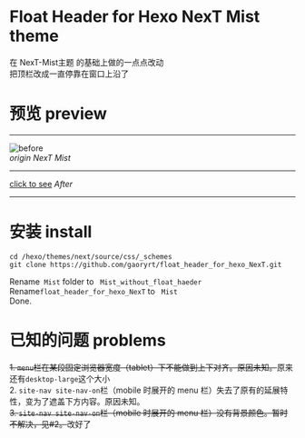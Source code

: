 # Float Header for Hexo NexT Mist theme
在 NexT-Mist主题 的基础上做的一点点改动  
把顶栏改成一直停靠在窗口上沿了 
# 预览 preview
***
![before](http://ww3.sinaimg.cn/large/a243ad6cjw1exaa8z4itgj20se0qztay.jpg)  
*origin NexT Mist*
***
[click to see](gaoryrt.github.io)
*After*
***
# 安装 install
```
cd /hexo/themes/next/source/css/_schemes
git clone https://github.com/gaoryrt/float_header_for_hexo_NexT.git
```
  

Rename` Mist` folder to ` Mist_without_float_haeder`  
Rename`float_header_for_hexo_NexT` to ` Mist`  
Done.  
# 已知的问题 problems
~~1. `menu`栏在某段固定浏览器宽度（tablet）下不能做到上下对齐。原因未知。~~原来还有`desktop-large`这个大小  
2. `site-nav site-nav-on`栏（mobile 时展开的 menu 栏）失去了原有的延展特性，变为了遮盖下方内容。原因未知。  
~~3. `site-nav site-nav-on`栏（mobile 时展开的 menu 栏）没有背景颜色。暂时不解决，见#2。~~改好了  



